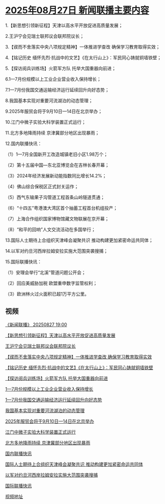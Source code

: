 # [2025年08月27日 新闻联播主要内容](https://tv.cctv.com/lm/xwlb/day/20250827.shtml)

1.【新思想引领新征程】天津以高水平开放促进高质量发展；

2.王沪宁会见瑞士联邦议会联邦院议长；

3.【锲而不舍落实中央八项规定精神】一体推进学查改 确保学习教育取得实效；

4.【铭记历史 缅怀先烈·抗战中的文艺】《在太行山上》：军民同心铸就铜墙铁壁；

5.【探访阅兵训练场】火箭军方队 托举大国重器向前进；

6.1—7月份规模以上工业企业营业收入保持增长；

7.1—7月份我国交通运输经济运行延续回升向好态势；

8.我国基本实现对重要河流湖泊的动态管理；

9.2025年服贸会将于9月10日—14日在北京举办；

10.江门中微子实验大科学装置正式运行；

11.北方多地降雨持续 京津冀部分地区出现暴雨；

12.国内联播快讯：

（1）1—7月全国新开工改造城镇老旧小区1.98万个；

（2）第十五届中国—东北亚博览会在吉林长春开幕；

（3）2024年经济发展新动能指数同比增长14.2%；

（4）佛山综合保税区正式封关运作；

（5）西气东输果子沟管道工程首条山岭隧道贯通；

（6）“十四五”粤港澳大湾区首个抽蓄工程首台机组投产；

（7）上海合作组织国家博物馆藏文物联展在京开幕；

（8）“和平的回响”人文交流活动在多国举行；

13.国际人士期待上合组织天津峰会凝聚共识 推动构建更加紧密命运共同体；

14.以军对约旦河西岸拉姆安拉实施大范围突袭搜捕；

15.国际联播快讯：

（1）安理会举行“北溪”管道问题公开会；

（2）回应美威胁加税 欧盟重申数字监管权利；

（3）欧洲林火过火面积已超1万平方公里。

## 视频

[《新闻联播》 20250827 19:00](https://tv.cctv.com/2025/08/27/VIDEiQojqFKrrcs3LEDt2bvV250827.shtml)

[【新思想引领新征程】天津以高水平开放促进高质量发展](https://tv.cctv.com/2025/08/27/VIDEPe3RKbR6hjV2BLsWBnN2250827.shtml)

[王沪宁会见瑞士联邦议会联邦院议长](https://tv.cctv.com/2025/08/27/VIDEh6j3pQtZBUoQP8DZBPZG250827.shtml)

[【锲而不舍落实中央八项规定精神】一体推进学查改 确保学习教育取得实效](https://tv.cctv.com/2025/08/27/VIDEJ4VGZg8VPTrWBF5qvgoI250827.shtml)

[【铭记历史 缅怀先烈·抗战中的文艺】《在太行山上》：军民同心铸就铜墙铁壁](https://tv.cctv.com/2025/08/27/VIDEByI4xCTLfwUb7hfadq6G250827.shtml)

[【探访阅兵训练场】火箭军方队 托举大国重器向前进](https://tv.cctv.com/2025/08/27/VIDECaqhukQxAIAoNRllUvV9250827.shtml)

[1—7月份规模以上工业企业营业收入保持增长](https://tv.cctv.com/2025/08/27/VIDElaHRrUwYdBG2MjPuutMj250827.shtml)

[1—7月份我国交通运输经济运行延续回升向好态势](https://tv.cctv.com/2025/08/27/VIDE48pTqs4O7BWjUf9D8hzv250827.shtml)

[我国基本实现对重要河流湖泊的动态管理](https://tv.cctv.com/2025/08/27/VIDESUA9yQC1HWaaGSuD7WC6250827.shtml)

[2025年服贸会将于9月10日—14日在北京举办](https://tv.cctv.com/2025/08/27/VIDEYpvnLeNMQthItZ4D6hWv250827.shtml)

[江门中微子实验大科学装置正式运行](https://tv.cctv.com/2025/08/27/VIDEjvSAkqC3vgA0kwyCD8v0250827.shtml)

[北方多地降雨持续 京津冀部分地区出现暴雨](https://tv.cctv.com/2025/08/27/VIDEzwHM0X0YPy2TcEvZqKNp250827.shtml)

[国内联播快讯](https://tv.cctv.com/2025/08/27/VIDExFeAp0CPZoIvAIT0Fz4T250827.shtml)

[国际人士期待上合组织天津峰会凝聚共识 推动构建更加紧密命运共同体](https://tv.cctv.com/2025/08/27/VIDEVDsUDYkI9oi6u3d5qgDZ250827.shtml)

[以军对约旦河西岸拉姆安拉实施大范围突袭搜捕](https://tv.cctv.com/2025/08/27/VIDEoOAoZiG0nvgurdUyoJun250827.shtml)

[国际联播快讯](https://tv.cctv.com/2025/08/27/VIDEin4w6HKQGawRZX0QPjHW250827.shtml)

[视频地址](https://tv.cctv.com/lm/xwlb/day/20250827.shtml) 


